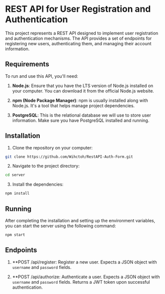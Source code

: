 # REST API for User Registration and Authentication

This project represents a REST API designed to implement user registration and authentication mechanisms. The API provides a set of endpoints for registering new users, authenticating them, and managing their account information.

## Requirements

To run and use this API, you'll need:

1. **Node.js**: Ensure that you have the LTS version of Node.js installed on your computer. You can download it from the official Node.js website.

2. **npm (Node Package Manager)**: npm is usually installed along with Node.js. It's a tool that helps manage project dependencies.

3. **PostgreSQL**: This is the relational database we will use to store user information. Make sure you have PostgreSQL installed and running.

## Installation

1. Clone the repository on your computer:

```bash
git clone https://github.com/Wihctoh/RestAPI-Auth-Form.git
```

2. Navigate to the project directory:

```bash
cd server
```

3. Install the dependencies:

```bash
npm install
```

## Running

After completing the installation and setting up the environment variables, you can start the server using the following command:

```bash
npm start
```

## Endpoints

1. **POST /api/register: Register a new user. Expects a JSON object with `username` and `password` fields.

2. **POST /api/authorize: Authenticate a user. Expects a JSON object with `username` and `password` fields. Returns a JWT token upon successful authentication.
